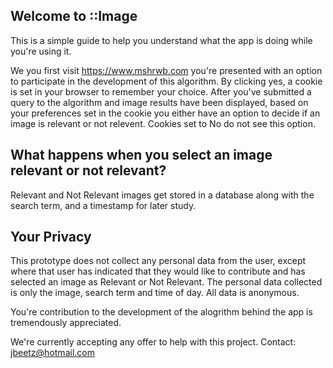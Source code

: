 ## Welcome to ::Image

This is a simple guide to help you understand what the app is doing while you're using it.

We you first visit https://www.mshrwb.com you're presented with an option to participate in the development of this algorithm. By clicking yes, a cookie is set in your browser to remember your choice. After you've submitted a query to the algorithm and image results have been displayed, based on your preferences set in the cookie you either have an option to decide if an image is relevant or not relevent. Cookies set to No do not see this option. 

## What happens when you select an image relevant or not relevant?
Relevant and Not Relevant images get stored in a database along with the search term, and a timestamp for later study. 

## Your Privacy
This prototype does not collect any personal data from the user, except where that user has indicated that they would like to contribute and has selected an image as Relevant or Not Relevant. The personal data collected is only the image, search term and time of day. All data is anonymous. 

You're contribution to the development of the alogrithm behind the app is tremendously appreciated.

We're currently accepting any offer to help with this project. 
Contact: <jbeetz@hotmail.com>
